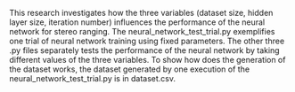 This research investigates how the three variables (dataset size, hidden layer size, iteration number) influences the performance of the neural network for stereo ranging.
The neural_network_test_trial.py exemplifies one trial of neural network training using fixed parameters.
The other three .py files separately tests the performance of the neural network by taking different values of the three variables.
To show how does the generation of the dataset works, the dataset generated by one execution of the neural_network_test_trial.py is in dataset.csv.
